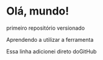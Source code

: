 # Olá, mundo!
 primeiro repositório versionado
 
 Aprendendo a utilizar a ferramenta
 
 Essa linha adicionei direto doGitHub
